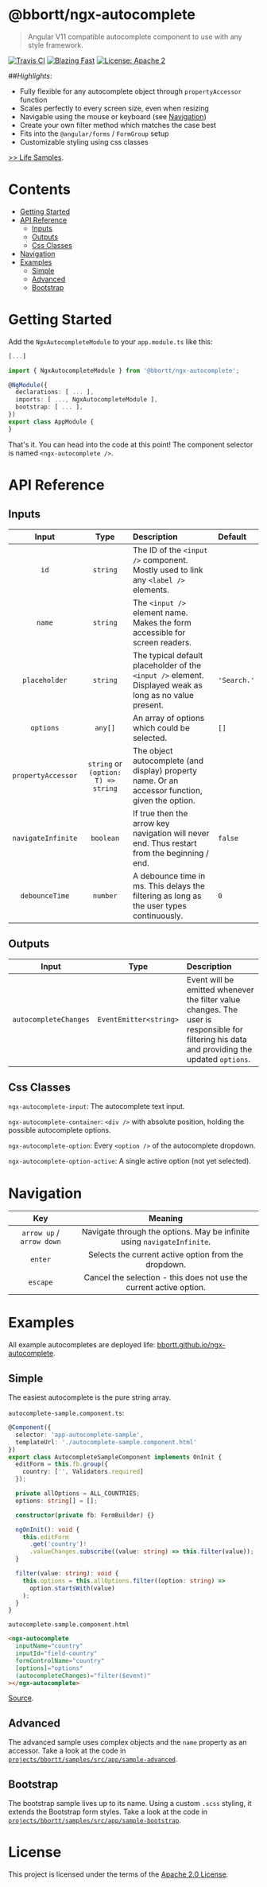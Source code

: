 # @bbortt/ngx-autocomplete

> Angular V11 compatible autocomplete component to use with any style framework.

[![Travis CI](https://travis-ci.com/bbortt/ngx-autocomplete.svg?branch=release)](https://travis-ci.com/bbortt/ngx-autocomplete)
[![Blazing Fast](https://img.shields.io/badge/speed-blazing%20%F0%9F%94%A5-brightgreen.svg?style=flat-square)](https://twitter.com/acdlite/status/974390255393505280)
[![License: Apache 2](https://img.shields.io/badge/License-Apache2-blue.svg)](https://opensource.org/licenses/MIT)

##_Highlights_:

- Fully flexible for any autocomplete object through `propertyAccessor` function
- Scales perfectly to every screen size, even when resizing
- Navigable using the mouse or keyboard (see [Navigation](#navigation))
- Create your own filter method which matches the case best
- Fits into the `@angular/forms` / `FormGroup` setup
- Customizable styling using css classes

[>> Life Samples](https://bbortt.github.io/ngx-autocomplete).

# Contents

- [Getting Started](#getting-started)
- [API Reference](#api-reference)
  - [Inputs](#inputs)
  - [Outputs](#outputs)
  - [Css Classes](#css-classes)
- [Navigation](#navigation)
- [Examples](#examples)
  - [Simple](#simple)
  - [Advanced](#advanced)
  - [Bootstrap](#bootstrap)

# Getting Started

Add the `NgxAutocompleteModule` to your `app.module.ts` like this:

```ts
[...]

import { NgxAutocompleteModule } from '@bbortt/ngx-autocomplete';

@NgModule({
  declarations: [ ... ],
  imports: [ ..., NgxAutocompleteModule ],
  bootstrap: [ ... ],
})
export class AppModule {
}
```

That's it. You can head into the code at this point! The component selector is named `<ngx-autocomplete />`.

# API Reference

## Inputs

|       Input        |                Type                 | Description                                                                                             | Default     |
| :----------------: | :---------------------------------: | :------------------------------------------------------------------------------------------------------ | :---------- |
|        `id`        |              `string`               | The ID of the `<input />` component. Mostly used to link any `<label />` elements.                      |             |
|       `name`       |              `string`               | The `<input />` element name. Makes the form accessible for screen readers.                             |             |
|   `placeholder`    |              `string`               | The typical default placeholder of the `<input />` element. Displayed weak as long as no value present. | `'Search.'` |
|     `options`      |               `any[]`               | An array of options which could be selected.                                                            | `[]`        |
| `propertyAccessor` | `string` or `(option: T) => string` | The object autocomplete (and display) property name. Or an accessor function, given the option.         |             |
| `navigateInfinite` |              `boolean`              | If true then the arrow key navigation will never end. Thus restart from the beginning / end.            | `false`     |
|   `debounceTime`   |              `number`               | A debounce time in ms. This delays the filtering as long as the user types continuously.                | `0`         |

## Outputs

|         Input         |          Type          | Description                                                                                                                                  |
| :-------------------: | :--------------------: | :------------------------------------------------------------------------------------------------------------------------------------------- |
| `autocompleteChanges` | `EventEmitter<string>` | Event will be emitted whenever the filter value changes. The user is responsible for filtering his data and providing the updated `options`. |

## Css Classes

`ngx-autocomplete-input`: The autocomplete text input.

`ngx-autocomplete-container`: `<div />` with absolute position, holding the possible autocomplete options.

`ngx-autocomplete-option`: Every `<option />` of the autocomplete dropdown.

`ngx-autocomplete-option-active`: A single active option (not yet selected).

# Navigation

|            Key            |                                 Meaning                                 |
| :-----------------------: | :---------------------------------------------------------------------: |
| `arrow up` / `arrow down` | Navigate through the options. May be infinite using `navigateInfinite`. |
|          `enter`          |          Selects the current active option from the dropdown.           |
|         `escape`          |   Cancel the selection - this does not use the current active option.   |

# Examples

All example autocompletes are deployed life: [bbortt.github.io/ngx-autocomplete](https://bbortt.github.io/ngx-autocomplete).

## Simple

The easiest autocomplete is the pure string array.

`autocomplete-sample.component.ts`:

```ts
@Component({
  selector: 'app-autocomplete-sample',
  templateUrl: './autocomplete-sample.component.html'
})
export class AutocompleteSampleComponent implements OnInit {
  editForm = this.fb.group({
    country: ['', Validators.required]
  });

  private allOptions = ALL_COUNTRIES;
  options: string[] = [];

  constructor(private fb: FormBuilder) {}

  ngOnInit(): void {
    this.editForm
      .get('country')!
      .valueChanges.subscribe((value: string) => this.filter(value));
  }

  filter(value: string): void {
    this.options = this.allOptions.filter((option: string) =>
      option.startsWith(value)
    );
  }
}
```

`autocomplete-sample.component.html`

```html
<ngx-autocomplete
  inputName="country"
  inputId="field-country"
  formControlName="country"
  [options]="options"
  (autocompleteChanges)="filter($event)"
></ngx-autocomplete>
```

[Source](https://github.com/bbortt/ngx-autocomplete/tree/release/projects/bbortt/samples/src/app/sample).

## Advanced

The advanced sample uses complex objects and the `name` property as an accessor.
Take a look at the code in
[`projects/bbortt/samples/src/app/sample-advanced`](https://github.com/bbortt/ngx-autocomplete/tree/release/projects/bbortt/samples/src/app/sample-advanced).

## Bootstrap

The bootstrap sample lives up to its name. Using a custom `.scss` styling, it extends the Bootstrap form styles.
Take a look at the code in
[`projects/bbortt/samples/src/app/sample-bootstrap`](https://github.com/bbortt/ngx-autocomplete/tree/release/projects/bbortt/samples/src/app/sample-bootstrap).

# License

This project is licensed under the terms of the [Apache 2.0 License](https://github.com/bbortt/ngx-autocomplete/blob/release/LICENSE).
